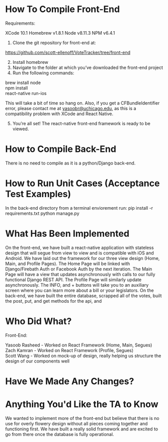 # How To Compile Front-End #

Requirements:

XCode 10.1
Homebrew v1.8.1
Node v8.11.3
NPM v6.4.1

1. Clone the git repository for front-end at:

https://github.com/scott-ellenoff/VoteTracker/tree/front-end

2. Install homebrew
3. Navigate to the folder at which you’ve downloaded the front-end project
4. Run the following commands:

brew install node <br />
npm install <br />
react-native run-ios <br />

This will take a bit of time so hang on. Also, if you get a CFBundleIdentifier error, please contact me at 
yasoobr@uchicago.edu, as this is a compatibility problem with XCode and React Native. 

5. You’re all set! The react-native front-end framework is ready to be viewed.

# How to Compile Back-End #

There is no need to compile as it is a python/Django back-end.

# How to Run Unit Cases (Acceptance Test Examples) #

In the back-end directory from a terminal enviorement run:
pip install -r requirements.txt
python manage.py

# What Has Been Implemented #

On the front-end, we have built a react-native application with stateless design that will segue from view to view and is 
compatible with iOS and Android. We have laid out the framework for our three view design (Home, Main, and Profile Pages). 
The Home Page will be linked with Django/Firebath Auth or Facebook Auth by the next iteration. The Main Page will have a 
view that updates asynchronously with calls to our fully functional Django REST API. The Profile Page will similarly update 
asynchronously. The INFO, and + buttons will take you to an auxiliary screen where you can learn more about a bill or your 
legislators. On the back-end, we have built the entire database, scrapped all of the votes, built the post, put, and get
methods for the api, and  

# Who Did What? #

Front-End:

Yasoob Rasheed - Worked on React Framework (Home, Main, Segues) <br />
Zach Kamran - Worked on React Framework (Profile, Segues) <br />
Scott Wang - Worked on mock-up of design, really helping us structure the design of our components well <br />

# Have We Made Any Changes? #

# Anything You'd Like the TA to Know #

We wanted to implement more of the front-end but believe that there is no use for overly flowery design without all pieces 
coming together and functioning first. We have built a really solid framework and are excited to go from there once the 
database is fully operational.
